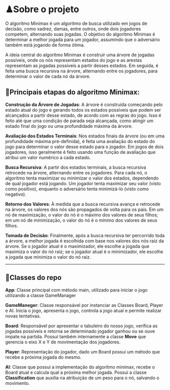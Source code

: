 # ♟Sobre o projeto

O algoritmo Minimax é um algoritmo de busca utilizado em jogos de decisão, como xadrez, damas, entre outros, onde dois jogadores competem, alternando suas jogadas. O objetivo do algoritmo Minimax é determinar a melhor jogada para um jogador, assumindo que o adversário também está jogando de forma ótima.

A ideia central do algoritmo Minimax é construir uma árvore de jogadas possíveis, onde os nós representam estados do jogo e as arestas representam as jogadas possíveis a partir desses estados. Em seguida, é feita uma busca recursiva na árvore, alternando entre os jogadores, para determinar o valor de cada nó da árvore.

## 🎩Principais etapas do algoritmo Minimax:

**Construção da Árvore de Jogadas**: A árvore é construída começando pelo estado atual do jogo e gerando todos os estados possíveis que podem ser alcançados a partir desse estado, de acordo com as regras do jogo. Isso é feito até que uma condição de parada seja alcançada, como atingir um estado final do jogo ou uma profundidade máxima da árvore.

**Avaliação dos Estados Terminais**: Nos estados finais da árvore (ou em uma profundidade máxima pré-definida), é feita uma avaliação do estado do jogo para determinar o valor desse estado para o jogador. Em jogos de dois jogadores, isso geralmente é feito usando uma função de avaliação que atribui um valor numérico a cada estado.

**Busca Recursiva**: A partir dos estados terminais, a busca recursiva retrocede na árvore, alternando entre os jogadores. Para cada nó, o algoritmo tenta maximizar ou minimizar o valor dos estados, dependendo de qual jogador está jogando. Um jogador tenta maximizar seu valor (visto como positivo), enquanto o adversário tenta minimizá-lo (visto como negativo).

**Retorno dos Valores**: À medida que a busca recursiva avança e retrocede na árvore, os valores dos nós são propagados de volta para os pais. Em um nó de maximização, o valor do nó é o máximo dos valores de seus filhos; em um nó de minimização, o valor do nó é o mínimo dos valores de seus filhos.

**Tomada de Decisão**: Finalmente, após a busca recursiva ter percorrido toda a árvore, a melhor jogada é escolhida com base nos valores dos nós raiz da árvore. Se o jogador atual é o maximizador, ele escolhe a jogada que maximiza o valor do nó raiz; se o jogador atual é o minimizador, ele escolhe a jogada que minimiza o valor do nó raiz.

---

## 📄Classes do repo

**App**: Classe principal com método main, utilizado para iniciar o jogo utilizando a classe GameManager

**GameManeger**: Classe responsável por instanciar as Classes Board, Player e AI. Inicia o jogo, apresenta o jogo, controla a jogo atual e permite realizar novas tentativas.

**Board**: Responsável por apresentar o tabuleiro do nosso jogo, verifica as jogadas possíveis e retorna se determinado jogador ganhou ou se ouve impate na partida. Possui também internamente a classe **Move** que gerencia o eixo X e Y de movimentação dos jogadores.

**Player**: Representação do jogador, dado um Board possui um método que recebe a próxima jogada do mesmo.

**AI**: Classe que possui a implementação do algoritmo minimax, recebe o Board atual e calcula qual a próxima melhor jogada. Possui a classe **Classification** que auxilia na atribuição de um peso para o nó, salvando o movimento.

